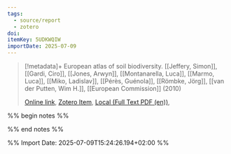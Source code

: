```yaml
---
tags:
  - source/report
  - zotero
doi: 
itemKey: 5UDKWQIW
importDate: 2025-07-09
---
```

>[!metadata]+
> European atlas of soil biodiversity.
> [[Jeffery, Simon]], [[Gardi, Ciro]], [[Jones, Arwyn]], [[Montanarella, Luca]], [[Marmo, Luca]], [[Miko, Ladislav]], [[Pérès, Guénola]], [[Römbke, Jörg]], [[van der Putten, Wim H.]], 
> [[European Commission]] (2010)
> 
> [Online link](https://data.europa.eu/doi/10.2788/94222), [Zotero Item](zotero://select/library/items/5UDKWQIW), [Local (Full Text PDF (en))](file://C:/Users/aburg/Documents/references/zotero/storage/6NZ9QBHT/EuropeanCommission.JointResearchCentre.InstituteforEnvironmentandSustainability.2010_Europeanatlas.pdf), 

%% begin notes %%

%% end notes %%

%% Import Date: 2025-07-09T15:24:26.194+02:00 %%
